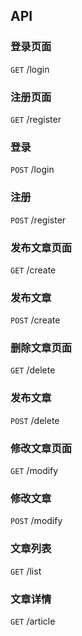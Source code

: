 

## API

### 登录页面
`GET` /login

### 注册页面
`GET` /register

### 登录
`POST` /login

### 注册
`POST` /register

### 发布文章页面
`GET` /create

### 发布文章
`POST` /create

### 删除文章页面
`GET` /delete

### 发布文章
`POST` /delete

### 修改文章页面
`GET` /modify

### 修改文章
`POST` /modify

### 文章列表
`GET` /list

### 文章详情
`GET` /article